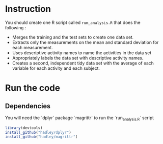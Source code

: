 
# Instruction

You should create one R script called `run_analysis.R` that does the following : 
-   Merges the training and the test sets to create one data set.
-   Extracts only the measurements on the mean and standard deviation for each measurement.
-   Uses descriptive activity names to name the activities in the data set
-   Appropriately labels the data set with descriptive activity names.
-   Creates a second, independent tidy data set with the average of each variable for each activity and each subject.

# Run the code

## Dependencies

You will need the \`dplyr\` package \`magrittr\` to run the \`run<sub>analysis.R</sub>\` script

```R
library(devtools)
install_github("hadley/dplyr")
install_github("hadley/magrittr")
```
